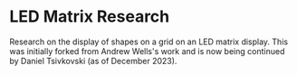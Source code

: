 # LED Matrix Research

Research on the display of shapes on a grid on an LED matrix display. This was initially forked from Andrew Wells's work and is now being continued by Daniel Tsivkovski (as of December 2023).
